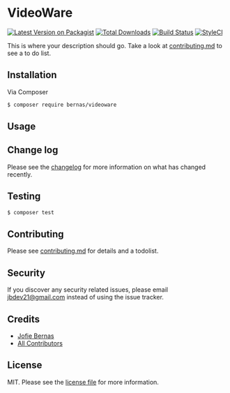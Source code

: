 # VideoWare

[![Latest Version on Packagist][ico-version]][link-packagist]
[![Total Downloads][ico-downloads]][link-downloads]
[![Build Status][ico-travis]][link-travis]
[![StyleCI][ico-styleci]][link-styleci]

This is where your description should go. Take a look at [contributing.md](contributing.md) to see a to do list.

## Installation

Via Composer

``` bash
$ composer require bernas/videoware
```

## Usage

## Change log

Please see the [changelog](changelog.md) for more information on what has changed recently.

## Testing

``` bash
$ composer test
```

## Contributing

Please see [contributing.md](contributing.md) for details and a todolist.

## Security

If you discover any security related issues, please email jbdev21@gmail.com instead of using the issue tracker.

## Credits

- [Jofie Bernas][link-author]
- [All Contributors][link-contributors]

## License

MIT. Please see the [license file](license.md) for more information.

[ico-version]: https://img.shields.io/packagist/v/bernas/videoware.svg?style=flat-square
[ico-downloads]: https://img.shields.io/packagist/dt/bernas/videoware.svg?style=flat-square
[ico-travis]: https://img.shields.io/travis/bernas/videoware/master.svg?style=flat-square
[ico-styleci]: https://styleci.io/repos/12345678/shield

[link-packagist]: https://packagist.org/packages/bernas/videoware
[link-downloads]: https://packagist.org/packages/bernas/videoware
[link-travis]: https://travis-ci.org/bernas/videoware
[link-styleci]: https://styleci.io/repos/12345678
[link-author]: https://github.com/bernas
[link-contributors]: ../../contributors
